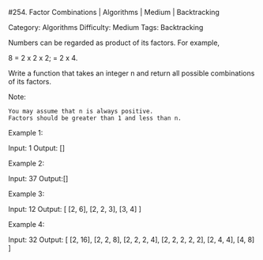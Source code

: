 #254. Factor Combinations | Algorithms | Medium | Backtracking

Category: Algorithms
Difficulty: Medium
Tags: Backtracking

Numbers can be regarded as product of its factors. For example,


8 = 2 x 2 x 2;
  = 2 x 4.


Write a function that takes an integer n and return all possible combinations of its factors.

Note:


	You may assume that n is always positive.
	Factors should be greater than 1 and less than n.


Example 1: 


Input: 1
Output: []


Example 2: 


Input: 37
Output:[]

Example 3: 


Input: 12
Output:
[
  [2, 6],
  [2, 2, 3],
  [3, 4]
]

Example 4: 


Input: 32
Output:
[
  [2, 16],
  [2, 2, 8],
  [2, 2, 2, 4],
  [2, 2, 2, 2, 2],
  [2, 4, 4],
  [4, 8]
]


